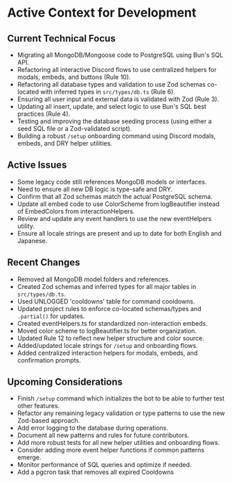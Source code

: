 # Active Context for Development

## Current Technical Focus
- Migrating all MongoDB/Mongoose code to PostgreSQL using Bun's SQL API.
- Refactoring all interactive Discord flows to use centralized helpers for modals, embeds, and buttons (Rule 10).
- Refactoring all database types and validation to use Zod schemas co-located with inferred types in `src/types/db.ts` (Rule 6).
- Ensuring all user input and external data is validated with Zod (Rule 3).
- Updating all insert, update, and select logic to use Bun's SQL best practices (Rule 4).
- Testing and improving the database seeding process (using either a seed SQL file or a Zod-validated script).
- Building a robust `/setup` onboarding command using Discord modals, embeds, and DRY helper utilities.

## Active Issues
- Some legacy code still references MongoDB models or interfaces.
- Need to ensure all new DB logic is type-safe and DRY.
- Confirm that all Zod schemas match the actual PostgreSQL schema.
- Update all embed code to use ColorScheme from logBeautifier instead of EmbedColors from interactionHelpers.
- Review and update any event handlers to use the new eventHelpers utility.
- Ensure all locale strings are present and up to date for both English and Japanese.

## Recent Changes
- Removed all MongoDB model folders and references.
- Created Zod schemas and inferred types for all major tables in `src/types/db.ts`.
- Used UNLOGGED 'cooldowns' table for command cooldowns.
- Updated project rules to enforce co-located schemas/types and `.partial()` for updates.
- Created eventHelpers.ts for standardized non-interaction embeds.
- Moved color scheme to logBeautifier.ts for better organization.
- Updated Rule 12 to reflect new helper structure and color source.
- Added/updated locale strings for `/setup` and onboarding flows.
- Added centralized interaction helpers for modals, embeds, and confirmation prompts.

## Upcoming Considerations
- Finish `/setup` command which initializes the bot to be able to further test other features.
- Refactor any remaining legacy validation or type patterns to use the new Zod-based approach.
- Add error logging to the database during operations.
- Document all new patterns and rules for future contributors.
- Add more robust tests for all new helper utilities and onboarding flows.
- Consider adding more event helper functions if common patterns emerge.
- Monitor performance of SQL queries and optimize if needed.
- Add a pgcron task that removes all expired Cooldowns